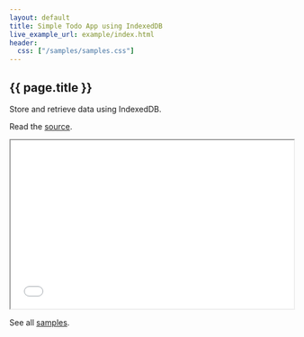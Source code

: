 ```yaml
---
layout: default
title: Simple Todo App using IndexedDB
live_example_url: example/index.html
header:
  css: ["/samples/samples.css"]
---
```


## {{ page.title }}

Store and retrieve data using IndexedDB.

Read the
[source](https://github.com/dart-lang/dart-samples/tree/master/web/html5/indexeddb).

<iframe class="running-app-frame"
        style="height:300px;width:100%;"
        src="{{page.live_example_url}}">
</iframe>

See all [samples](/samples/).
